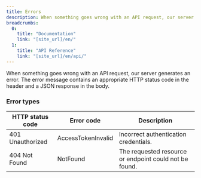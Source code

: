 ```yaml
---
title: Errors
description: When something goes wrong with an API request, our server generates an error. The error message contains an appropriate HTTP status code in the header and a JSON response in the body.
breadcrumbs:
  0:
    title: "Documentation"
    link: "[site_url]/en/"
  1:
    title: "API Reference"
    link: "[site_url]/en/api/"
---
```

When something goes wrong with an API request, our server generates an error. The error message contains an appropriate HTTP status code in the header and a JSON response in the body.

### Error types

| HTTP status code | Error code | Description |
| --- | --- | --- |
| 401 Unauthorized | AccessTokenInvalid | Incorrect authentication credentials. |
| 404 Not Found | NotFound | The requested resource or endpoint could not be found. |
